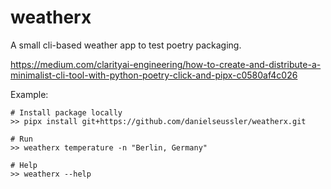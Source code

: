# weatherx

A small cli-based weather app to test poetry packaging. 

https://medium.com/clarityai-engineering/how-to-create-and-distribute-a-minimalist-cli-tool-with-python-poetry-click-and-pipx-c0580af4c026

Example: 

```
# Install package locally
>> pipx install git+https://github.com/danielseussler/weatherx.git

# Run 
>> weatherx temperature -n "Berlin, Germany"

# Help
>> weatherx --help
```

